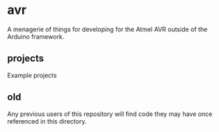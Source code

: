 # avr

A menagerie of things for developing for the Atmel AVR outside of the Arduino framework.

## projects

Example projects

## old

Any previous users of this repository will find code they may have once referenced in this directory.
